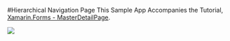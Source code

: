 #Hierarchical Navigation Page
This Sample App Accompanies the Tutorial, 
[Xamarin.Forms - MasterDetailPage](http://www.infobrother.com/Tutorial/Xamarin/xamarin-navigationpage).

![](https://i.imgur.com/IfaOkl8.gif)
 
